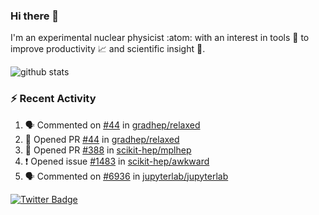 ### Hi there 👋 

I'm an experimental nuclear physicist :atom: with an interest in tools :wrench: to improve productivity :chart_with_upwards_trend: and scientific insight :telescope:.

![github stats](https://github-readme-stats.vercel.app/api?username=agoose77&show_icons=true&hide_rank=true&hide_title=true&bg_color=30,e76445,904e95&text_color=efe3ec&icon_color=efe3ec)
<!--
**agoose77/agoose77** is a ✨ _special_ ✨ repository because its `README.md` (this file) appears on your GitHub profile.

Here are some ideas to get you started:

- 🔭 I’m currently working on ...
- 🌱 I’m currently learning ...
- 👯 I’m looking to collaborate on ...
- 🤔 I’m looking for help with ...
- 💬 Ask me about ...
- 📫 How to reach me: ...
- 😄 Pronouns: ...
- ⚡ Fun fact: ...
-->

### :zap: Recent Activity
<!--START_SECTION:activity-->
1. 🗣 Commented on [#44](https://github.com/gradhep/relaxed/issues/44) in [gradhep/relaxed](https://github.com/gradhep/relaxed)
2. 💪 Opened PR [#44](https://github.com/gradhep/relaxed/pull/44) in [gradhep/relaxed](https://github.com/gradhep/relaxed)
3. 💪 Opened PR [#388](https://github.com/scikit-hep/mplhep/pull/388) in [scikit-hep/mplhep](https://github.com/scikit-hep/mplhep)
4. ❗️ Opened issue [#1483](https://github.com/scikit-hep/awkward/issues/1483) in [scikit-hep/awkward](https://github.com/scikit-hep/awkward)
5. 🗣 Commented on [#6936](https://github.com/jupyterlab/jupyterlab/issues/6936) in [jupyterlab/jupyterlab](https://github.com/jupyterlab/jupyterlab)
<!--END_SECTION:activity-->


[![Twitter Badge](https://img.shields.io/twitter/follow/agoose77?style=flat-square&logo=Twitter&logoColor=white&color=cornflowerblue)](https://twitter.com/agoose77)
